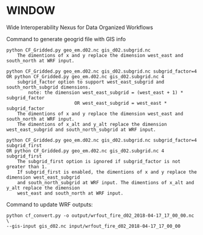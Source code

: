 # WINDOW
Wide Interoperability Nexus for Data Organized Workflows

Command to generate geogrid file with GIS info

    python CF_Gridded.py geo_em.d02.nc gis_d02.subgrid.nc
        The dimentions of x and y replace the dimension west_east and south_north at WRF input.

    python CF_Gridded.py geo_em.d02.nc gis_d02.subgrid.nc subgrid_factor=4
    OR python CF_Gridded.py geo_em.d02.nc gis_d02.subgrid.nc 4
        subgrid_factor option to support west_east_subgrid and south_north_subgrid dimensions.
            note: the dimension west_east_subgrid = (west_east + 1) * subgrid_factor
                             OR west_east_subgrid = west_east * subgrid_factor
        The dimentions of x and y replace the dimension west_east and south_north at WRF input.
        The dimentions of x_alt and y_alt replace the dimension west_east_subgrid and south_north_subgrid at WRF input.

    python CF_Gridded.py geo_em.d02.nc gis_d02.subgrid.nc subgrid_factor=4 subgrid_first
    OR python CF_Gridded.py geo_em.d02.nc gis_d02.subgrid.nc 4 subgrid_first
        The subgrid_first option is ignored if subgrid_factor is not greater than 1.
        If subgrid_first is enabled, the dimentions of x and y replace the dimension west_east_subgrid
        and south_north_subgrid at WRF input. The dimentions of x_alt and y_alt replace the dimension
        west_east and south_north at WRF input.
        
Command to update WRF outputs:

    python cf_convert.py -o output/wrfout_fire_d02_2018-04-17_17_00_00.nc \
    --gis-input gis_d02.nc input/wrfout_fire_d02_2018-04-17_17_00_00
    
